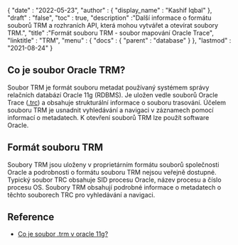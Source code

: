 {
  "date" : "2022-05-23",
  "author" : {
    "display_name" : "Kashif Iqbal"
},
  "draft" : "false",
  "toc" : true,
  "description" :"Další informace o formátu souborů TRM a rozhraních API, která mohou vytvářet a otevírat soubory TRM.",
  "title" :"Formát souboru TRM - soubor mapování Oracle Trace",
  "linktitle" : "TRM",
  "menu" : {
    "docs" : {
      "parent" : "database"
}
},
  "lastmod" : "2021-08-24"
}

## Co je soubor Oracle TRM?

Soubor TRM je formát souboru metadat používaný systémem správy relačních databází Oracle 11g (RDBMS). Je uložen vedle souborů Oracle Trace ([.trc](/cs/database/trc/)) a obsahuje strukturální informace o souboru trasování. Účelem souboru TRM je usnadnit vyhledávání a navigaci v záznamech pomocí informací o metadatech. K otevření souborů TRM lze použít software Oracle.

## Formát souboru TRM

Soubory TRM jsou uloženy v proprietárním formátu souborů společnosti Oracle a podrobnosti o formátu souboru TRM nejsou veřejně dostupné. Typický soubor TRC obsahuje SID procesu Oracle, název procesu a číslo procesu OS. Soubory TRM obsahují podrobné informace o metadatech o těchto souborech TRC pro vyhledávání a navigaci.

## Reference ##

* [Co je soubor .trm v oracle 11g?](https://forums.oracle.com/ords/apexds/post/what-is-trm-file-in-oracle-11g-0659)

